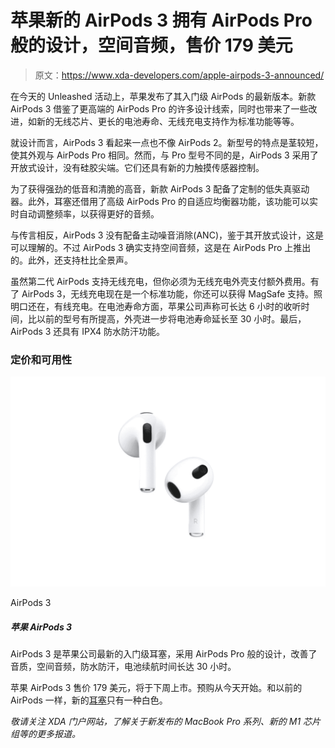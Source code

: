 # 苹果新的 AirPods 3 拥有 AirPods Pro 般的设计，空间音频，售价 179 美元

> 原文：<https://www.xda-developers.com/apple-airpods-3-announced/>

在今天的 Unleashed 活动上，苹果发布了其入门级 AirPods 的最新版本。新款 AirPods 3 借鉴了更高端的 AirPods Pro 的许多设计线索，同时也带来了一些改进，如新的无线芯片、更长的电池寿命、无线充电支持作为标准功能等等。

就设计而言，AirPods 3 看起来一点也不像 AirPods 2。新型号的特点是茎较短，使其外观与 AirPods Pro 相同。然而，与 Pro 型号不同的是，AirPods 3 采用了开放式设计，没有硅胶尖端。它们还具有新的力触摸传感器控制。

为了获得强劲的低音和清脆的高音，新款 AirPods 3 配备了定制的低失真驱动器。此外，耳塞还借用了高级 AirPods Pro 的自适应均衡器功能，该功能可以实时自动调整频率，以获得更好的音频。

与传言相反，AirPods 3 没有配备主动噪音消除(ANC)，鉴于其开放式设计，这是可以理解的。不过 AirPods 3 确实支持空间音频，这是在 AirPods Pro 上推出的。此外，还支持杜比全景声。

虽然第二代 AirPods 支持无线充电，但你必须为无线充电外壳支付额外费用。有了 AirPods 3，无线充电现在是一个标准功能，你还可以获得 MagSafe 支持。照明口还在，有线充电。在电池寿命方面，苹果公司声称可长达 6 小时的收听时间，比以前的型号有所提高，外壳进一步将电池寿命延长至 30 小时。最后，AirPods 3 还具有 IPX4 防水防汗功能。

### 定价和可用性

 <picture>![The AirPods 3 are the latest entry-level earbuds from Apple, featuring an AirPods Pro-like design, improved sound quality, Spatial audio, water and sweat resistance, and up to 30 hours of battery life.](img/67bbbab59500567a853f1ec2160831e5.png)</picture> 

AirPods 3

##### 苹果 AirPods 3

AirPods 3 是苹果公司最新的入门级耳塞，采用 AirPods Pro 般的设计，改善了音质，空间音频，防水防汗，电池续航时间长达 30 小时。

苹果 AirPods 3 售价 179 美元，将于下周上市。预购从今天开始。和以前的 AirPods 一样，新的[耳塞](https://www.xda-developers.com/best-wireless-earbuds/)只有一种白色。

*敬请关注 XDA 门户网站，了解关于新发布的 MacBook Pro 系列、新的 M1 芯片组等的更多报道。*